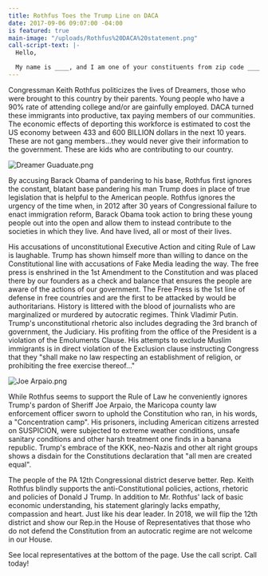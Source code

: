 ```yaml
---
title: Rothfus Toes the Trump Line on DACA
date: 2017-09-06 09:07:00 -04:00
is featured: true
main-image: "/uploads/Rothfus%20DACA%20statement.png"
call-script-text: |-
  Hello,

  My name is ____, and I am one of your constituents from zip code ______. I am calling to express my discontent with the White House’s decision to end DACA and ask Senator __________ to support Senate Bill S1615 and Representative ______ to support House Bill HR3440, legislative action that will protect immigrants affected by the termination of DACA. Eight hundred thousand lives and billions of dollars lost to the economy are affected because of the president’s decision to end DACA. Now it is time for Congress to pass a law that would provide a pathway to citizenship for this group of immigrants. Does Senator/Representative _____ currently support these bills?
---
```


Congressman Keith Rothfus politicizes the lives of Dreamers, those who were brought to this country by their parents.  Young people who have a 90% rate of attending college and/or are gainfully employed.  DACA turned these immigrants into productive, tax paying members of our communities.  The economic effects of deporting this workforce is estimated to cost the US economy between 433 and 600 BILLION dollars in the next 10 years.  These are not gang members...they would never give their information to the government.  These are kids who are contributing to our country.

![Dreamer Guaduate.png](/uploads/Dreamer%20Guaduate.png)

By accusing Barack Obama of pandering to his base, Rothfus first ignores the constant, blatant base pandering his man Trump does in place of true legislation that is helpful to the American people.  Rothfus ignores the urgency of the time when, in 2012 after 30 years of Congressional failure to enact immigration reform, Barack Obama took action to bring these young people out into the open and allow them to instead contribute to the societies in which they live.  And have lived, all or most of their lives.

His accusations of unconstitutional Executive Action and citing Rule of Law is laughable.  Trump has shown himself more than willing to dance on the Constitutional line with accusations of Fake Media leading the way.  The free press is enshrined in the 1st Amendment to the Constitution and was placed there by our founders as a check and balance that ensures the people are aware of the actions of our government.  The Free Press is the 1st line of defense in free countries and are the first to be attacked by would be authoritarians.  History is littered with the blood of journalists who are marginalized or murdered by autocratic regimes.  Think Vladimir Putin.  Trump's unconstitutional rhetoric also includes degrading the 3rd branch of government, the Judiciary.  His profiting from the office of the President is a violation of the Emoluments Clause.  His attempts to exclude Muslim immigrants is in direct violation of the Exclusion clause instructing Congress that they "shall make no law respecting an establishment of religion, or prohibiting the free exercise thereof..."

![Joe Arpaio.png](/uploads/Joe%20Arpaio.png)

 While Rothfus seems to support the Rule of Law he conveniently ignores Trump's pardon of Sheriff Joe Arpaio, the Maricopa county law enforcement officer sworn to uphold the Constitution who ran, in his words, a "Concentration camp".  His prisoners, including American citizens arrested on SUSPICION, were subjected to extreme weather conditions, unsafe sanitary conditions and other harsh treatment one finds in a banana republic.   Trump's embrace of the KKK, neo-Nazis and other alt right groups shows a disdain for the Constitutions declaration that "all men are created equal".

The people of the PA 12th Congressional district deserve better.  Rep. Keith Rothfus blindly supports the anti-Constitutional policies, actions, rhetoric and policies of Donald J Trump.  In addition to Mr. Rothfus' lack of basic economic understanding, his statement glaringly lacks empathy, compassion and heart.  Just like his dear leader.  In 2018, we will flip the 12th district and show our Rep.in the House of Representatives that those who do not defend the Constitution from an autocratic regime are not welcome in our House.

See local representatives at the bottom of the page.  Use the call script.  Call today!